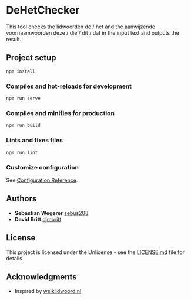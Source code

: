 # DeHetChecker

This tool checks the lidwoorden de / het and the aanwijzende voornaamwoorden deze / die / dit / dat in the input text and outputs the result.

## Project setup
```
npm install
```

### Compiles and hot-reloads for development
```
npm run serve
```

### Compiles and minifies for production
```
npm run build
```

### Lints and fixes files
```
npm run lint
```

### Customize configuration
See [Configuration Reference](https://cli.vuejs.org/config/).

## Authors

* **Sebastian Wegerer** [sebus208](https://github.com/sebus208)
* **David Britt** [djmbritt](https://github.com/djmbritt)

## License

This project is licensed under the Unlicense - see the [LICENSE.md](LICENSE.md) file for details

## Acknowledgments

* Inspired by [welklidwoord.nl](https://welklidwoord.nl/)
